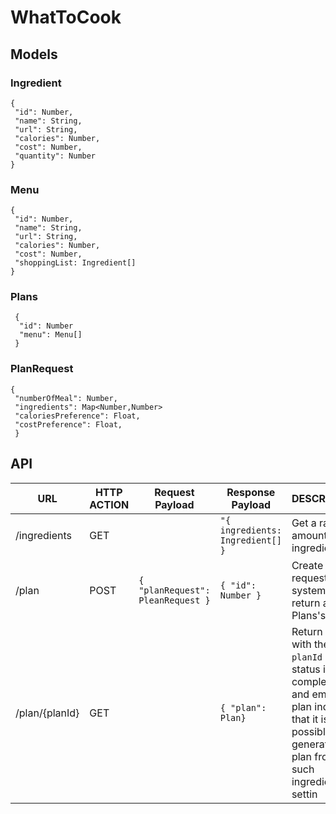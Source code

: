 # WhatToCook

## Models

### Ingredient
```
{
 "id": Number,
 "name": String,
 "url": String,
 "calories": Number,
 "cost": Number,
 "quantity": Number
}
```

### Menu
```
{
 "id": Number,
 "name": String,
 "url": String,
 "calories": Number,
 "cost": Number,
 "shoppingList: Ingredient[]
}
```



### Plans
```
 {
  "id": Number
  "menu": Menu[]
 }
```

### PlanRequest
```
{
 "numberOfMeal": Number,
 "ingredients": Map<Number,Number>
 "caloriesPreference": Float,
 "costPreference": Float,
 }
```

## API
| URL      | HTTP ACTION | Request Payload | Response Payload| DESCRIPTION |
| ----------- | ----------- | ----------- | ----------- | ----------- |
| /ingredients| GET |  | ```"{ ingredients: Ingredient[] } ```| Get a random amount of ingredients |
| /plan   | POST |```{ "planRequest": PleanRequest } ``` | ```{ "id": Number } ```| Create a plan request, the system will return a Plans's id |
| /plan/{planId} | GET | |```{ "plan": Plan} ```| Return a plan with the id of  ``` planId ``` if its status is completed, and empty plan indicate that it is not possible to generate a plan from such ingredients settin |
